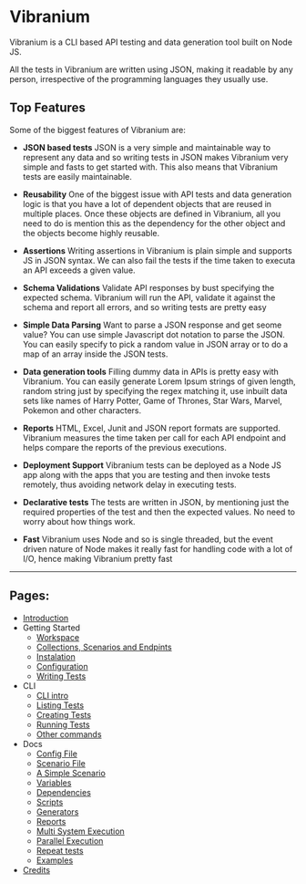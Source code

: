 # Vibranium

Vibranium is a CLI based API testing and data generation tool built on Node JS. 

All the tests in Vibranium are written using JSON, making it readable by any person, irrespective of the programming languages they usually use.


## Top Features

Some of the biggest features of Vibranium are:

- **JSON based tests** JSON is a very simple and maintainable way to represent any data and so writing tests in JSON makes Vibranium very simple and fasts to get started with. This also means that Vibranium tests are easily maintainable.

- **Reusability** One of the biggest issue with API tests and data generation logic is that you have a lot of dependent objects that are reused in multiple places. Once these objects are defined in Vibranium, all you need to do is mention this as the dependency for the other object and the objects become highly reusable.

- **Assertions** Writing assertions in Vibranium is plain simple and supports JS in JSON syntax. We can also fail the tests if the time taken to executa an API exceeds a given value.

- **Schema Validations** Validate API responses by bust specifying the expected schema. Vibranium will run the API, validate it against the schema and report all errors, and so writing tests are pretty easy

- **Simple Data Parsing** Want to parse a JSON response and get seome value? You can use simple Javascript dot notation to parse the JSON. You can easily specify to pick a random value in JSON array or to do a map of an array  inside the JSON tests.

- **Data generation tools** Filling dummy data in APIs is pretty easy with Vibranium. You can easily generate Lorem Ipsum strings of given length, random string just by specifying the regex matching it, use inbuilt data sets like names of Harry Potter, Game of Thrones, Star Wars, Marvel, Pokemon and other characters.

- **Reports** HTML, Excel, Junit and JSON report formats are supported. Vibranium measures the time taken per call for each API endpoint and helps compare the reports of the previous executions. 

- **Deployment Support** Vibranium tests can be deployed as a Node JS app along with the apps that you are testing and then invoke tests remotely, thus avoiding network delay in executing tests.

- **Declarative tests** The tests are written in JSON, by mentioning just the required properties of the test and then the expected values. No need to worry about how things work.

- **Fast** Vibranium uses Node and so is single threaded, but the event driven nature of Node makes it really fast for handling code with a lot of I/O, hence making Vibranium pretty fast



---

## Pages:

- [Introduction](0.1.intro.md)
- Getting Started
  - [Workspace](pages/setup/1.1.workspace.md)
  - [Collections, Scenarios and Endpints](pages/setup/1.2.collections_scenarios_endpoints.md)
  - [Instalation](pages/setup/1.3.installation.md)
  - [Configuration](pages/setup/1.4.configuration.md)
  - [Writing Tests](pages/setup/1.6.write_tests.md)
- CLI
  - [CLI intro](pages/cli/2.1.vc.md)
  - [Listing Tests](pages/cli/2.2.vc_l.md)
  - [Creating Tests](pages/cli/2.3.vc_c.md)
  - [Running Tests](pages/cli/2.4.vc_r.md)
  - [Other commands](pages/cli/2.5.vc_others.md)
- Docs
  -  [Config File](pages/setup/1.5.config_json.md)
  -  [Scenario File](pages/docs/3.1.scenario_file.md) 
  -  [A Simple Scenario](pages/docs/3.2.simple_scenario.md) 
  -  [Variables](pages/docs/3.3.variables.md) 
  -  [Dependencies](pages/docs/3.4.dependencies.md) 
  -  [Scripts](pages/docs/3.5.scripts.md) 
  -  [Generators](pages/docs/3.6.generators.md) 
  -  [Reports](pages/docs/3.7.reports.md) 
  -  [Multi System Execution](pages/docs/3.8.systems.md) 
  -  [Parallel Execution](pages/docs/3.9.parallel.md) 
  -  [Repeat tests](pages/docs/3.10.repeat.md) 
  -  [Examples](pages/docs/3.11.examples.md) 
- [Credits](0.2.credits.md)